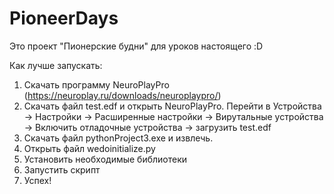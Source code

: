 # PioneerDays

Это проект "Пионерские будни" для уроков настоящего :D

Как лучше запускать:
1. Скачать программу [](https://neuroplay.ru/downloads/neuroplaypro/)NeuroPlayPro (https://neuroplay.ru/downloads/neuroplaypro/)
2. Скачать файл test.edf и открыть NeuroPlayPro. Перейти в Устройства -> Настройки -> Расширенные настройки -> Вирутальные устройства -> Включить отладочные устройства -> загрузить test.edf
3. Скачать файл pythonProject3.exe и извлечь.
4. Открыть файл wedoinitialize.py
5. Установить необходимые библиотеки
6. Запустить скрипт
7. Успех!
